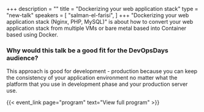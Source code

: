 +++
description = ""
title = "Dockerizing your web application stack"
type = "new-talk"
speakers = [
        "salman-el-farisi",
]
+++
"Dockerizing your web application stack (Nginx, PHP, MySQL)" is about how to convert your web application stack from multiple VMs or bare metal based into Container based using Docker.

### Why would this talk be a good fit for the DevOpsDays audience?
This approach is good for development - production because you can keep the consistency of your application environment no matter what the platform that you use in development phase and your production server use.

{{< event_link page="program" text="View full program" >}}